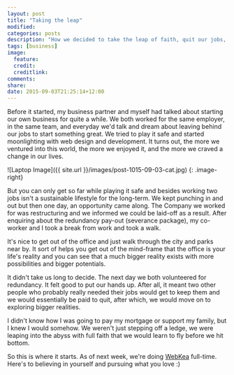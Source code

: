 ```yaml
---
layout: post
title: "Taking the leap"
modified:
categories: posts
description: "How we decided to take the leap of faith, quit our jobs, and start a business."
tags: [business]
image:
  feature:
  credit:
  creditlink:
comments:
share:
date: 2015-09-03T21:25:14+12:00
---
```

Before it started, my business partner and myself had talked about starting our own business for quite a while. We both worked for the same employer, in the same team, and everyday we'd talk and dream about leaving behind our jobs to start something great. We tried to play it safe and started moonlighting with web design and development. It turns out, the more we ventured into this world, the more we enjoyed it, and the more we craved a change in our lives.

![Laptop Image]({{ site.url }}/images/post-1015-09-03-cat.jpg)
{: .image-right}

But you can only get so far while playing it safe and besides working two jobs isn't a sustainable lifestyle for the long-term. We kept punching in and out but then one day, an opportunity came along. The Company we worked for was restructuring and we informed we could be laid-off as a result. After enquiring about the redundancy pay-out (severance package), my co-worker and I took a break from work and took a walk.

It's nice to get out of the office and just walk through the city and parks near by. It sort of helps you get out of the mind-frame that the office is your life's reality and you can see that a much bigger reality exists with more possibilities and bigger potentials.

It didn't take us long to decide. The next day we both volunteered for redundancy. It felt good to put our hands up. After all, it meant two other people who probably really needed their jobs would get to keep them and we would essentially be paid to quit, after which, we would move on to exploring bigger realities.

I didn't know how I was going to pay my mortgage or support my family, but I knew I would somehow. We weren't just stepping off a ledge, we were leaping into the abyss with full faith that we would learn to fly before we hit bottom.

So this is where it starts. As of next week, we're doing [WebKea](http://webkea.co.nz) full-time. Here's to believing in yourself and pursuing what you love :)
